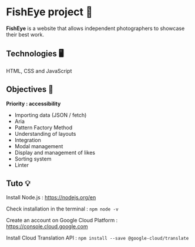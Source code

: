 # FishEye project 📸

**FishEye** is a website that allows independent photographers to showcase their best work.

## Technologies 🖥️

HTML, CSS and JavaScript 

## Objectives 🎯

**Priority : accessibility** 
- Importing data (JSON / fetch)  
- Aria
- Pattern Factory Method  
- Understanding of layouts  
- Integration  
- Modal management  
- Display and management of likes  
- Sorting system  
- Linter  

## Tuto 💡
Install Node.js : https://nodejs.org/en  

Check installation in the terminal : ```npm node -v```

Create an account on Google Cloud Platform : https://console.cloud.google.com

Install Cloud Translation API : ```npm install --save @google-cloud/translate```

